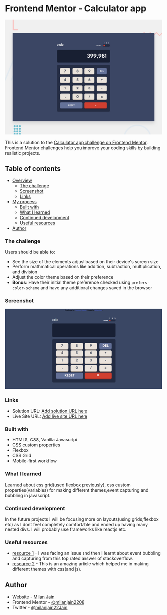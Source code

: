 # Frontend Mentor - Calculator app

![Design preview for the Calculator app coding challenge](./design/desktop-preview.jpg)

This is a solution to the [Calculator app challenge on Frontend Mentor](https://www.frontendmentor.io/challenges/calculator-app-9lteq5N29). Frontend Mentor challenges help you improve your coding skills by building realistic projects. 

## Table of contents

- [Overview](#overview)
  - [The challenge](#the-challenge)
  - [Screenshot](#screenshot)
  - [Links](#links)
- [My process](#my-process)
  - [Built with](#built-with)
  - [What I learned](#what-i-learned)
  - [Continued development](#continued-development)
  - [Useful resources](#useful-resources)
- [Author](#author)

### The challenge

Users should be able to:

- See the size of the elements adjust based on their device's screen size
- Perform mathmatical operations like addition, subtraction, multiplication, and division
- Adjust the color theme based on their preference
- **Bonus**: Have their initial theme preference checked using `prefers-color-scheme` and have any additional changes saved in the browser

### Screenshot

![theme1 screenshot](./screenshots/theme1.PNG)

### Links

- Solution URL: [Add solution URL here](https://your-solution-url.com)
- Live Site URL: [Add live site URL here](https://your-live-site-url.com)

### Built with

- HTML5, CSS, Vanilla Javascript
- CSS custom properties
- Flexbox
- CSS Grid
- Mobile-first workflow

### What I learned

Learned about css grid(used flexbox previously), css custom properties(variables) for making different themes,event capturing and bubbling in javascript. 

### Continued development

In the future projects I will be focusing more on layouts(using grids,flexbox etc) as I dont feel completely comfortable and ended up having many nested divs. I will probably use frameworks like reactjs etc.

### Useful resources

- [resource 1](https://stackoverflow.com/questions/4616694/what-is-event-bubbling-and-capturing) - I was facing an issue and then I learnt about event bubbling and capturing from this top rated answer of stackoverflow.
- [resource 2](https://medium.com/@haxzie/dark-and-light-theme-switcher-using-css-variables-and-pure-javascript-zocada-dd0059d72fa2) - This is an amazing article which helped me in making different themes with css(and js).

## Author

- Website - [Milan Jain](https://www.your-site.com)
- Frontend Mentor - [@milanjain2208](https://www.frontendmentor.io/profile/milanjain2208)
- Twitter - [@milanjain22Jain](https://www.twitter.com/yourusername)